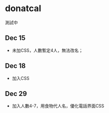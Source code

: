 # donatcal

測試中

## Dec 15
- 未加CSS，人數暫定4人，無法改名；

## Dec 18
- 加入CSS

## Dec 29
- 加入人數4-7，用食物代人名，優化電話界面CSS